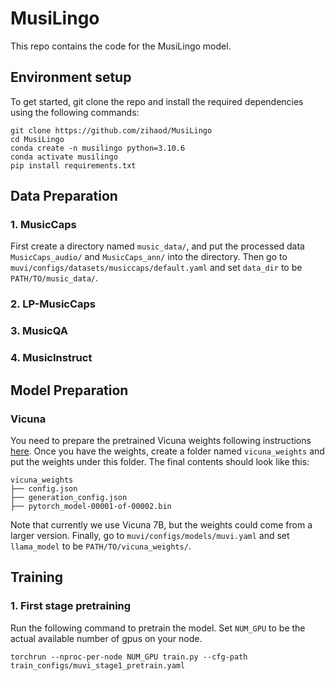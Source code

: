 # MusiLingo
This repo contains the code for the MusiLingo model.

## Environment setup
To get started, git clone the repo and install the required dependencies using the following commands:
```
git clone https://github.com/zihaod/MusiLingo
cd MusiLingo
conda create -n musilingo python=3.10.6
conda activate musilingo
pip install requirements.txt
```


## Data Preparation
### 1. MusicCaps 
First create a directory named ```music_data/```, and put the processed data ```MusicCaps_audio/``` and ```MusicCaps_ann/``` into the directory. Then go to ```muvi/configs/datasets/musiccaps/default.yaml``` and set ```data_dir``` to be ```PATH/TO/music_data/```.
### 2. LP-MusicCaps
### 3. MusicQA
### 4. MusicInstruct

## Model Preparation
### Vicuna
You need to prepare the pretrained Vicuna weights following instructions [here](PrepareVicuna.md). Once you have the weights, create a folder named ```vicuna_weights``` and put the weights under this folder. The final contents should look like this:
```
vicuna_weights
├── config.json
├── generation_config.json
├── pytorch_model-00001-of-00002.bin
```
Note that currently we use Vicuna 7B, but the weights could come from a larger version. Finally, go to ```muvi/configs/models/muvi.yaml``` and set ```llama_model``` to be ```PATH/TO/vicuna_weights/```.

## Training
### 1. First stage pretraining
Run the following command to pretrain the model. Set ```NUM_GPU``` to be the actual available number of gpus on your node. 
```
torchrun --nproc-per-node NUM_GPU train.py --cfg-path train_configs/muvi_stage1_pretrain.yaml
```
